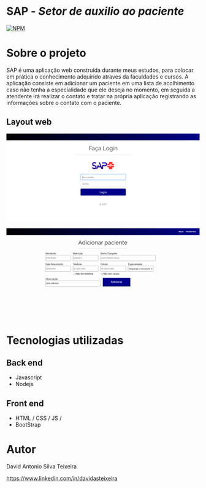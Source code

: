# SAP - *Setor de auxilio ao paciente* 
[![NPM](https://img.shields.io/npm/l/react)](https://github.com/davidasteixeira/SAP/blob/master/LICENSE) 

# Sobre o projeto

SAP é uma aplicação web construída durante meus estudos, para colocar em prática o conhecimento adquirido atraves da faculdades e cursos.
A aplicação consiste em adicionar um paciente em uma lista de acolhimento caso não tenha a especialidade que ele deseja no momento, em seguida a atendente irá realizar o contato e tratar
na própria aplicação registrando as informações sobre o contato com o paciente. 

## Layout web

![Web 1](https://github.com/davidasteixeira/SAP/blob/2ba664b9188230a0ef6ccb6656a661b0b169416d/tela-login.PNG?raw=true)

![Web 2](https://github.com/davidasteixeira/SAP/blob/master/tela-adicionar-paciente.PNG?raw=true)

# Tecnologias utilizadas
## Back end
- Javascript
- Nodejs

## Front end
- HTML / CSS / JS /
- BootStrap


# Autor

David Antonio Silva Teixeira

https://www.linkedin.com/in/davidasteixeira
